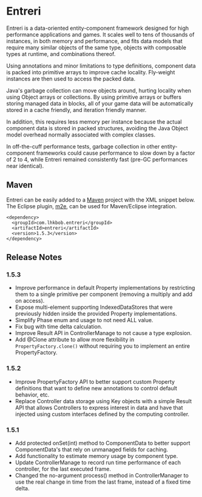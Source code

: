# Entreri

Entreri is a data-oriented entity-component framework designed for high 
performance applications and games. It scales well to tens of thousands of instances,
in both memory and performance, and fits data models that require many similar
objects of the same type, objects with composable types at runtime, and
combinations thereof.

Using annotations and minor limitations to type definitions, component data
is packed into primitive arrays to improve cache locality. Fly-weight instances
are then used to access the packed data.

Java's garbage collection can move objects around, hurting locality when using 
Object arrays or collections. By using primitive arrays or buffers storing
managed data in blocks, all of your game data will be automatically stored in a 
cache friendly, and iteration friendly manner.

In addition, this requires less memory per instance because the actual
component data is stored in packed structures, avoiding the Java Object model
overhead normally associated with complex classes.

In off-the-cuff performance tests, garbage collection in other entity-component 
frameworks could cause performance to slow down by a factor of 2 to 4, while 
Entreri remained consistently fast (pre-GC performances near identical).

## Maven

Entreri can be easily added to a [Maven][] project with the XML snippet below.
The Eclipse plugin, [m2e][], can be used for Maven/Eclipse integration.

    <dependency>
      <groupId>com.lhkbob.entreri</groupId>
      <artifactId>entreri</artifactId>
      <version>1.5.3</version>
    </dependency>
    
[Maven]: http://maven.apache.org
[m2e]: http://eclipse.org/m2e

## Release Notes

### 1.5.3
* Improve performance in default Property implementations by restricting them
  to a single primitive per component (removing a multiply and add on access).
* Expose multi-element supporting IndexedDataStores that were previously hidden
  inside the provided Property implementations.
* Simplify Phase enum and usage to not need ALL value.
* Fix bug with time delta calculation.
* Improve Result API in ControllerManage to not cause a type explosion.
* Add @Clone attribute to allow more flexibility in `PropertyFactory.clone()`
  without requiring you to implement an entire PropertyFactory.

### 1.5.2
* Improve PropertyFactory API to better support custom Property definitions 
  that want to define new annotations to control default behavior, etc.
* Replace Controller data storage using Key objects with a simple Result API
  that allows Controllers to express interest in data and have that injected
  using custom interfaces defined by the computing controller.

### 1.5.1
* Add protected onSet(int) method to ComponentData to better support 
  ComponentData's that rely on unmanaged fields for caching.
* Add functionality to estimate memory usage by component type.
* Update ControllerManage to record run time performance of each controller,
  for the last executed frame.
* Changed the no-argument process() method in ControllerManager to use the
  real change in time from the last frame, instead of a fixed time delta.
   